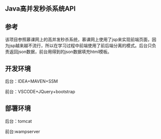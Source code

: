 ## Java高并发秒杀系统API
## 参考
该项目参照慕课网上的高并发秒杀系统，慕课网上使用了jsp来实现前端页面，因为jsp越来越不流行，所以在学习过程中前端使用了前后端分离的模式。后台只负责返回json数据，前台用得到的json数据填充html模板。
## 开发环境
后台：IDEA+MAVEN+SSM

前台：VSCODE+JQuery+bootstrap
## 部署环境
后台：tomcat

前台:wampserver


